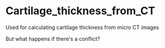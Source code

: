 # Cartilage_thickness_from_CT
Used for calculating cartilage thickness from micro CT images


But what happens if there's a conflict?
